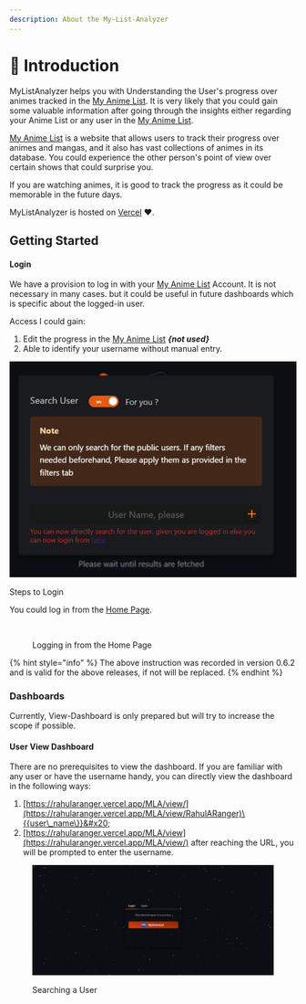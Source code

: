```yaml
---
description: About the My-List-Analyzer
---
```


# 🍊 Introduction

MyListAnalyzer helps you with Understanding the User's progress over animes tracked in the [My Anime List](https://myanimelist.net/). It is very likely that you could gain some valuable information after going through the insights either regarding your Anime List or any user in the [My Anime List](https://myanimelist.net/).

[My Anime List](https://myanimelist.net/) is a website that allows users to track their progress over animes and mangas, and it also has vast collections of animes in its database. You could experience the other person's point of view over certain shows that could surprise you.

If you are watching animes, it is good to track the progress as it could be memorable in the future days.

MyListAnalyzer is hosted on [Vercel](https://vercel.com/) :heart:.

## Getting Started

#### Login

We have a provision to log in with your [My Anime List](https://myanimelist.net/) Account. It is not necessary in many cases. but it could be useful in future dashboards which is specific about the logged-in user.

Access I could gain:

1. Edit the progress in the [My Anime List](https://myanimelist.net/) _**{not used}**_
2. Able to identify your username without manual entry.

![](.gitbook/assets/image.png)



Steps to Login

You could log in from the [Home Page](https://rahularanger.vercel.app/MLA/).

<figure><img src=".gitbook/assets/logged_in.gif" alt=""><figcaption><p>Logging in from the Home Page</p></figcaption></figure>

{% hint style="info" %}
The above instruction was recorded in version 0.6.2 and is valid for the above releases, if not will be replaced.
{% endhint %}

### Dashboards

Currently, View-Dashboard is only prepared but will try to increase the scope if possible.

#### User View Dashboard

There are no prerequisites to view the dashboard. If you are familiar with any user or have the username handy, you can directly view the dashboard in the following ways:

1. [https://rahularanger.vercel.app/MLA/view/](https://rahularanger.vercel.app/MLA/view/RahulARanger)\{{user\_name\}}&#x20;
2. [https://rahularanger.vercel.app/MLA/view](https://rahularanger.vercel.app/MLA/view/) after reaching the URL, you will be prompted to enter the username.

<figure><img src=".gitbook/assets/searched (1).gif" alt=""><figcaption><p>Searching a User</p></figcaption></figure>

